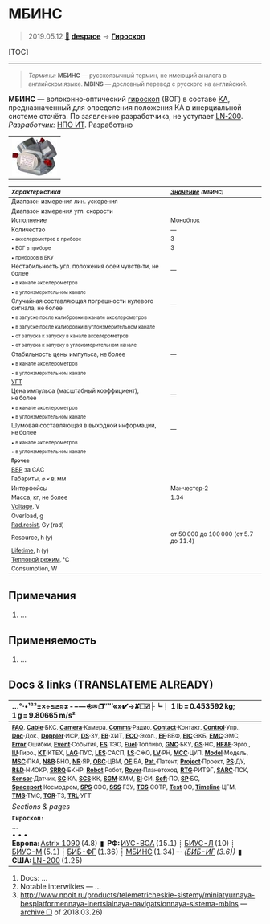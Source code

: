 # МБИНС
> 2019.05.12 **[🚀](../index/index.md) [despace](index.md)** → **[Гироскоп](iu.md)**

[TOC]

---

> <small>*Термины:* **МБИНС** — русскоязычный термин, не имеющий аналога в английском языке. **MBINS** — дословный перевод с русского на английский.</small>

**МБИНС** — волоконно‑оптический [гироскоп](iu.md) (ВОГ) в составе [КА](sc.md), предназначенный для определения положения КА в инерциальной системе отсчёта. По заявлению разработчика, не уступает [LN-200](ln_200.md).  
*Разработчик:* [НПО ИТ](zz_npoit.md). Разработано  

||
|:--|
| [![](f/iu/m/mbins_pic1_thumb.jpg)](f/iu/m/mbins_pic1.png)  |

<small>

|*Характеристика*|*[Значение](si.md) <small>(МБИНС)</small>*|
|:--|:--|
|Диапазон измерения лин. ускорения  |  |
|Диапазон измерения угл. скорости  |  |
|Исполнение  |Моноблок  |
|Количество |—|
| <small>• акселерометров в приборе</small>  |3  |
| <small>• ВОГ в приборе</small>  |3  |
| <small>• приборов в БКУ</small>  |  |
|Нестабильность угл. положения осей чувств‑ти, не более  |—|
| <small>• в канале акселерометров</small>  |  |
| <small>• в углоизмерительном канале</small>  |  |
|Случайная составляющая погрешности нулевого сигнала, не более  |—|
| <small>• в запуске после калибровки в канале акселерометров</small>  |  |
| <small>• в запуске после калибровки в углоизмерительном канале</small>  |  |
| <small>• от запуска к запуску в канале акселерометров</small>  |  |
| <small>• от запуска к запуску в углоизмерительном канале</small>  |  |
|Стабильность цены импульса, не более  |—|
| <small>• в канале акселерометров</small>  |  |
| <small>• в углоизмерительном канале</small>  |  |
|[УГТ](trl.md)|  |
|Цена импульса (масштабный коэффициент), не более  |—|
| <small>• в канале акселерометров</small>  |  |
| <small>• в углоизмерительном канале</small>   |  |
|Шумовая составляющая в выходной информации, не более  |—|
| <small>• в канале акселерометров</small>  |  |
| <small>• в углоизмерительном канале</small>  |  |
|**`Прочее`**||
|[ВБР](srrq.md) за САС|   |
| Габариты, ⌀ × в, мм  |  |
|Интерфейсы| Манчестер‑2  |
| Масса, кг, не более  |1.34  |
|[Voltage](voltage.md), V|   |
|Overload, g|   |
|[Rad.resist](ion_rad.md), Gy (rad)|   |
|Resource, h (y)| от 50 000 до 100 000 (от 5.7 до 11.4)  |
|[Lifetime](lifetime.md), h (y)|   |
|[Тепловой режим](tcs.md), ℃|   |
|Consumption, W|   |

</small>



<p style="page-break-after:always"> </p>

## Примечания
   1. …



## Применяемость
   1. …



<p style="page-break-after:always"> </p>

## Docs & links (TRANSLATEME ALREADY)
|…°·•¹²³±×÷≤≥≈≠ ‑ −— ⎆✉ ❐“”’«»✔→✘☐☑├┕┆ 1 lb = 0.453592 kg; 1 g = 9.80665 m/s²|
|:--|
|<small>**[FAQ](faq.md)**, **[Cable](cable.md)**·БКС, **[Camera](cam.md)**·Камера, **[Comms](comms.md)**·Радио, **[Contact](contact.md)**·Контакт, **[Control](control.md)**·Упр., **[Doc](doc.md)**·Док., **[Doppler](doppler.md)**·ИСР, **[DS](ds.md)**·ЗУ, **[EB](eb.md)**·ХИТ, **[ECO](ecology.md)**·Экол., **[EF](ef.md)**·ВВФ, **[ElC](elc.md)**·ЭКБ, **[EMC](emc.md)**·ЭМС, **[Error](error.md)**·Ошибки, **[Event](event.md)**·События, **[FS](fs.md)**·ТЭО, **[Fuel](fuel.md)**·Топливо, **[GNC](gnc.md)**·БКУ, **[GS](scs.md)**·НС, **[HF&E](hfe.md)**·Эрго., **[IU](iu.md)**·Гиро., **[KT](kt.md)**·КТЕХ, **[LAG](lag.md)**·ПУC, **[LES](les.md)**·САСП, **[LS](ls.md)**·СЖО, **[LV](lv.md)**·РН, **[MCC](mcc.md)**·ЦУП, **[Model](model.md)**·Модель, **[MSC](sc.md)**·ПКА, **[N&B](nnb.md)**·БНО, **[NR](nr.md)**·ЯР, **[OBC](obc.md)**·ЦВМ, **[OE](oe.md)**·БА, **[Pat.](патент.md)**·Патент, **[Project](project.md)**·Проект, **[PS](ps.md)**·ДУ, **[R&D](rnd.md)**·НИОКР, **[SRRQ](srrq.md)**·БКНР, **[Robot](robotics.md)**·Робот, **[Rover](rover.md)**·Планетоход, **[RTG](rtg.md)**·РИТЭГ, **[SARC](sarc.md)**·ПСК, **[Sensor](sensor.md)**·Датчик, **[SC](sc.md)**·КА, **[SCS](scs.md)**·КК, **[SGM](sgm.md)**·КММ, **[SI](si.md)**·СИ, **[Soft](soft.md)**·ПО, **[SP](sp.md)**·БС, **[Spaceport](spaceport.md)**·Космодром, **[SPS](sps.md)**·СЭС, **[SSS](sss.md)**·ГЗУ, **[TCS](tcs.md)**·СОТР, **[Test](test.md)**·ЭО, **[Timeline](timeline.md)**·ЦГМ, **[TMS](tms.md)**·ТМС, **[TOR](tor.md)**·ТЗ, **[TRL](trl.md)**·УГТ</small>|
|*Sections & pages*|
|**`Гироскоп:`**<br> …<br>• • •<br> **Европа:** [Astrix 1090](astrix_1090.md) (4.8)  ▮  **РФ:** [ИУС-ВОА](ius_voa.md) (15.1) ┊ [БИУС-Л](bius_l.md) (10) ┊ [БИУС-М](bius_m.md) (5.1) ┊ [БИБ-ФГ](bib_fg.md) (1.36) ┊ [МБИНС](mbins.md) (1.34) ··· *([БИБ-ИГ](bib_ig.md) (3.6))*  ▮  **США:** [LN-200](ln_200.md) (1.25) |

   1. Docs: …
   1. Notable interwikies — …
   1. <http://www.npoit.ru/products/telemetricheskie-sistemy/miniatyurnaya-besplatformennaya-inertsialnaya-navigatsionnaya-sistema-mbins> — [archive ❐](f/iu/m/mbins_npoit_ru.djvu) of 2018.03.26)

